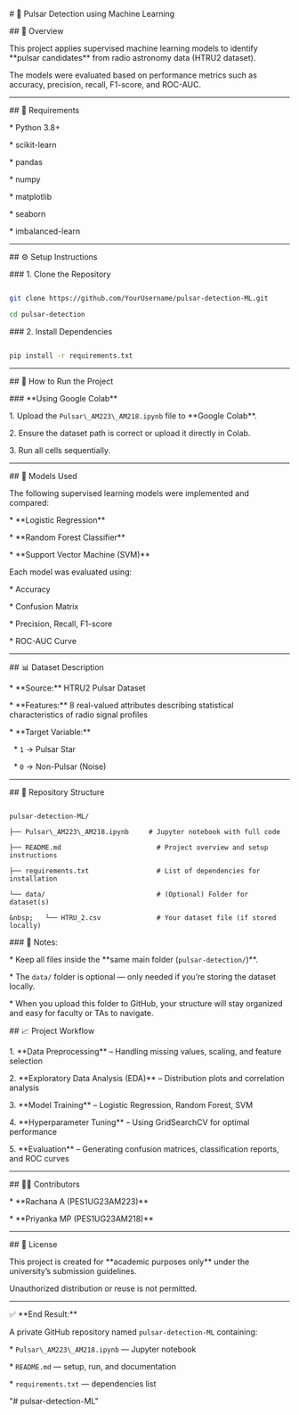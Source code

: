 \# 🌌 Pulsar Detection using Machine Learning



\## 📘 Overview



This project applies supervised machine learning models to identify \*\*pulsar candidates\*\* from radio astronomy data (HTRU2 dataset).

The models were evaluated based on performance metrics such as accuracy, precision, recall, F1-score, and ROC-AUC.



---



\## 🧰 Requirements



\* Python 3.8+

\* scikit-learn

\* pandas

\* numpy

\* matplotlib

\* seaborn

\* imbalanced-learn



---



\## ⚙️ Setup Instructions



\### 1. Clone the Repository



```bash

git clone https://github.com/YourUsername/pulsar-detection-ML.git

cd pulsar-detection

```



\### 2. Install Dependencies



```bash

pip install -r requirements.txt

```



---



\## 🚀 How to Run the Project



\### \*\*Using Google Colab\*\*



1\. Upload the `Pulsar\_AM223\_AM218.ipynb` file to \*\*Google Colab\*\*.

2\. Ensure the dataset path is correct or upload it directly in Colab.

3\. Run all cells sequentially.



---



\## 🧠 Models Used



The following supervised learning models were implemented and compared:



\* \*\*Logistic Regression\*\*

\* \*\*Random Forest Classifier\*\*

\* \*\*Support Vector Machine (SVM)\*\*



Each model was evaluated using:



\* Accuracy

\* Confusion Matrix

\* Precision, Recall, F1-score

\* ROC-AUC Curve



---



\## 📊 Dataset Description



\* \*\*Source:\*\* HTRU2 Pulsar Dataset

\* \*\*Features:\*\* 8 real-valued attributes describing statistical characteristics of radio signal profiles

\* \*\*Target Variable:\*\*



&nbsp; \* `1` → Pulsar Star

&nbsp; \* `0` → Non-Pulsar (Noise)



---



\## 📂 Repository Structure



```

pulsar-detection-ML/

├── Pulsar\_AM223\_AM218.ipynb     # Jupyter notebook with full code

├── README.md                        # Project overview and setup instructions

├── requirements.txt                 # List of dependencies for installation

└── data/                            # (Optional) Folder for dataset(s)

&nbsp;   └── HTRU_2.csv              # Your dataset file (if stored locally)

```



\### 📘 Notes:



\* Keep all files inside the \*\*same main folder (`pulsar-detection/`)\*\*.

\* The `data/` folder is optional — only needed if you’re storing the dataset locally.

\* When you upload this folder to GitHub, your structure will stay organized and easy for faculty or TAs to navigate.





\## 📈 Project Workflow



1\. \*\*Data Preprocessing\*\* – Handling missing values, scaling, and feature selection

2\. \*\*Exploratory Data Analysis (EDA)\*\* – Distribution plots and correlation analysis

3\. \*\*Model Training\*\* – Logistic Regression, Random Forest, SVM

4\. \*\*Hyperparameter Tuning\*\* – Using GridSearchCV for optimal performance

5\. \*\*Evaluation\*\* – Generating confusion matrices, classification reports, and ROC curves



---



\## 👩‍💻 Contributors



\* \*\*Rachana A (PES1UG23AM223)\*\*

\* \*\*Priyanka MP (PES1UG23AM218)\*\*



---



\## 🧾 License



This project is created for \*\*academic purposes only\*\* under the university’s submission guidelines.

Unauthorized distribution or reuse is not permitted.



---



✅ \*\*End Result:\*\*

A private GitHub repository named `pulsar-detection-ML` containing:



\* `Pulsar\_AM223\_AM218.ipynb` — Jupyter notebook

\* `README.md` — setup, run, and documentation

\* `requirements.txt` — dependencies list



"# pulsar-detection-ML" 

